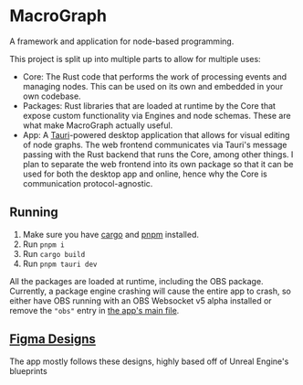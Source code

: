 # MacroGraph

A framework and application for node-based programming.

This project is split up into multiple parts to allow for multiple uses:

- Core: The Rust code that performs the work of processing events and managing nodes. This can be used on its own and embedded in your own codebase.
- Packages: Rust libraries that are loaded at runtime by the Core that expose custom functionality via Engines and node schemas. These are what make MacroGraph actually useful.
- App: A [Tauri]()-powered desktop application that allows for visual editing of node graphs. The web frontend communicates via Tauri's message passing with the Rust backend that runs the Core, among other things. I plan to separate the web frontend into its own package so that it can be used for both the desktop app and online, hence why the Core is communication protocol-agnostic.

## Running

1. Make sure you have [cargo](https://doc.rust-lang.org/cargo/getting-started/installation.html) and [pnpm](https://pnpm.io/) installed.
2. Run `pnpm i`
3. Run `cargo build`
4. Run `pnpm tauri dev`

All the packages are loaded at runtime, including the OBS package. Currently, a package engine crashing will cause the entire app to crash, so either have OBS running with an OBS Websocket v5 alpha installed or remove the `"obs"` entry in [the app's main file](app/src-tauri/src/main.rs).
## [Figma Designs](https://www.figma.com/file/VO7zmohUtZSqC1eIyGUuN3/MacroGraph-Designs)

The app mostly follows these designs, highly based off of Unreal Engine's blueprints

